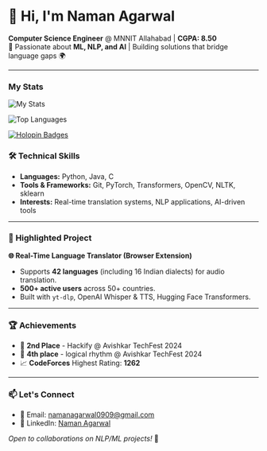 # 👋 Hi, I'm Naman Agarwal

**Computer Science Engineer** @ MNNIT Allahabad | **CGPA: 8.50**  
🌟 Passionate about **ML, NLP, and AI** | Building solutions that bridge language gaps 🌍

---

### My Stats
![My Stats](https://github-readme-stats.vercel.app/api?username=NamanAgarwal0905&show_icons=true&theme=radical)

![Top Languages](https://github-readme-stats.vercel.app/api/top-langs/?username=NamanAgarwal0905&layout=compact&theme=radical)

[![Holopin Badges](https://holopin.me/NamanAgarwal0905)](https://holopin.io/@NamanAgarwal0905)



### 🛠️ Technical Skills  
- **Languages:** Python, Java, C  
- **Tools & Frameworks:** Git, PyTorch, Transformers, OpenCV, NLTK, sklearn  
- **Interests:** Real-time translation systems, NLP applications, AI-driven tools  

---

### 🚀 Highlighted Project  
**🌐 Real-Time Language Translator (Browser Extension)**  
- Supports **42 languages** (including 16 Indian dialects) for audio translation.  
- **500+ active users** across 50+ countries.  
- Built with `yt-dlp`, OpenAI Whisper & TTS, Hugging Face Transformers.  

---

### 🏆 Achievements  
- 🥈 **2nd Place** - Hackify @ Avishkar TechFest 2024  
- 🏅 **4th place** - logical rhythm @ Avishkar TechFest 2024
- 📈 **CodeForces** Highest Rating: **1262**  

---

### 📫 Let's Connect  
- 📧 Email: [namanagarwal0909@gmail.com](mailto:namanagarwal0909@gmail.com)  
- 🔗 LinkedIn: [Naman Agarwal](https://www.linkedin.com/in/naman-agarwal-a79b44286/)  

*Open to collaborations on NLP/ML projects!* 🤝
